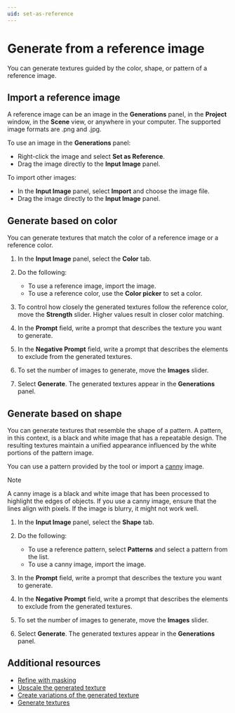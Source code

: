 ```yaml
---
uid: set-as-reference
---
```


# Generate from a reference image

You can generate textures guided by the color, shape, or pattern of a reference image.

## Import a reference image

A reference image can be an image in the **Generations** panel, in the **Project** window, in the **Scene** view, or anywhere in your computer. The supported image formats are .png and .jpg.

To use an image in the **Generations** panel:

- Right-click the image and select **Set as Reference**.
- Drag the image directly to the **Input Image** panel.

To import other images:

- In the **Input Image** panel, select **Import** and choose the image file.
- Drag the image directly to the **Input Image** panel.

## Generate based on color

You can generate textures that match the color of a reference image or a reference color.

1. In the **Input Image** panel, select the **Color** tab.
1. Do the following:

    - To use a reference image, import the image.
    - To use a reference color, use the **Color picker** to set a color.
1. To control how closely the generated textures follow the reference color, move the **Strength** slider. Higher values result in closer color matching.
1. In the **Prompt** field, write a prompt that describes the texture you want to generate.
1. In the **Negative Prompt** field, write a prompt that describes the elements to exclude from the generated textures.
1. To set the number of images to generate, move the **Images** slider.
1. Select **Generate**. The generated textures appear in the **Generations** panel.

## Generate based on shape

You can generate textures that resemble the shape of a pattern. A pattern, in this context, is a black and white image that has a repeatable design. The resulting textures maintain a unified appearance influenced by the white portions of the pattern image.

You can use a pattern provided by the tool or import a [canny](https://en.wikipedia.org/wiki/Canny_edge_detector) image. 

> [!NOTE]
> A canny image is a black and white image that has been processed to highlight the edges of objects. If you use a canny image, ensure that the lines align with pixels. If the image is blurry, it might not work well.

1. In the **Input Image** panel, select the **Shape** tab.
1. Do the following:

    - To use a reference pattern, select **Patterns** and select a pattern from the list. 
    - To use a canny image, import the image.
1. In the **Prompt** field, write a prompt that describes the texture you want to generate.
1. In the **Negative Prompt** field, write a prompt that describes the elements to exclude from the generated textures.
1. To set the number of images to generate, move the **Images** slider.
1. Select **Generate**. The generated textures appear in the **Generations** panel.

## Additional resources

* [Refine with masking](xref:refine-with-masking)
* [Upscale the generated texture](xref:upscale)
* [Create variations of the generated texture](xref:create-variations)
* [Generate textures](xref:generate)
